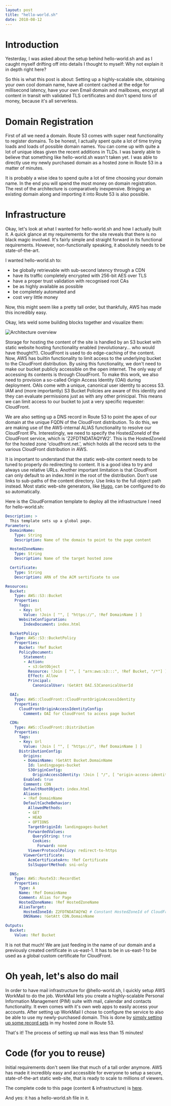 ```yaml
---
layout: post
title: "hello-world.sh"
date: 2018-08-12
---
```


# Introduction

Yesterday, I was asked about the setup behind hello-world.sh and as I caught
myself drifting off into details I thought to myself: Why not explain it in
depth right here?

So this is what this post is about: Setting up a highly-scalable site,
obtaining your own cool domain name, have all content cached at the edge for
millisecond latency, have your own Email domain and mailboxes, encrypt all
content in transit with validated TLS certificates and don't spend tons of
money, because it's all serverless.

# Domain Registration

First of all we need a domain. Route 53 comes with super neat functionality to
register domains. To be honest, I actually spent quite a lot of time trying
loads and loads of possible domain names. You can come up with quite a lot of
unique ideas given the recent additions in TLDs. I was barely able to believe
that something like hello-world.sh wasn't taken yet. I was able to directly
use my newly purchased domain as a hosted zone in Route 53 in a matter of
minutes.

It is probably a wise idea to spend quite a lot of time choosing your domain
name. In the end you will spend the most money on domain registration. The rest
of the architecture is comparatively inexpensive. Bringing an existing domain
along and importing it into Route 53 is also possible.

# Infrastructure

Okay, let's look at what I wanted for hello-world.sh and how I actually built
it. A quick glance at my requirements for the site reveals that there is no
black magic involved. It's fairly simple and straight forward in its
functional requirements. However, non-functionally speaking, it absolutely
needs to be state-of-the-art.

I wanted hello-world.sh to:

* be globally retrievable with sub-second latency through a CDN
* have its traffic completely encrypted with 256-bit AES over TLS
* have a proper trust validation with recognised root CAs
* be as highly available as possible
* be completely automated and
* cost very little money

Now, this might seem like a pretty tall order, but thankfully, AWS has made
this incredibly easy.

Okay, lets weld some building blocks together and visualize them:

![Architecture overview](/assets/images/hello-world.sh/arch.png)

Storage for hosting the content of the site is handled by an S3 bucket with
static website hosting functionality enabled (revolutionary... who would have
thought?!). CloudFront is used to do edge-caching of the content. Now, AWS has
builtin functionality to limit access to the underlying bucket to the
CloudFront distribution. By using this functionality, we don't need to make our
bucket publicly accessible on the open internet. The only way of accessing its
contents is through CloudFront. To make this work, we also need to provision a
so-called Origin Access Identity (OAI) during deployment. OAIs come with a
unique, canonical user identity to access S3. IAM and (more importantly) S3
Bucket Policies are aware of this identity and they can evaluate permissions
just as with any other prinicipal. This means we can limit access to our bucket
to just a very specific requester: CloudFront.

We are also setting up a DNS record in Route 53 to point the apex of our domain
at the unique FQDN of the CloudFront distribution. To do this, we are making
use of the AWS-internal ALIAS functionality to resolve our CloudFront IPs.
Interestingly, we need to specify the HostedZoneId of the CloudFront service,
which is 'Z2FDTNDATAQYW2'.  This is the HostedZoneId for the hosted zone
'cloudfront.net.', which holds all the record sets to the various CloudFront
distribution in AWS.

It is important to understand that the static web-site content needs to be
tuned to properly do redirecting to content. It is a good idea to try and
always use relative URLs. Another important limitation is that CloudFront can
only default to an index.html in the root of the distribution. Don't use links
to sub-paths of the content directory. Use links to the full object path
instead. Most static web-site generators, like [Hugo](https://gohugo.io/), can
be configured to do so automatically.

Here is the CloudFormation template to deploy all the infrastructure I need for
hello-world.sh:

```yaml
Description: >
  This template sets up a global page.
Parameters:
  DomainName:
    Type: String
    Description: Name of the domain to point to the page content

  HostedZoneName:
    Type: String
    Description: Name of the target hosted zone

  Certificate:
    Type: String
    Description: ARN of the ACM sertificate to use

Resources:
  Bucket:
    Type: AWS::S3::Bucket
    Properties:
      Tags:
      - Key: Url
        Value: !Join [ "", [ "https://", !Ref DomainName ] ]
      WebsiteConfiguration:
        IndexDocument: index.html

  BucketPolicy:
    Type: AWS::S3::BucketPolicy
    Properties:
      Bucket: !Ref Bucket
      PolicyDocument:
        Statement:
        - Action:
          - s3:GetObject
          Resource: !Join [ "", [ "arn:aws:s3:::", !Ref Bucket, "/*"] ]
          Effect: Allow
          Principal:
            CanonicalUser: !GetAtt OAI.S3CanonicalUserId

  OAI:
    Type: AWS::CloudFront::CloudFrontOriginAccessIdentity
    Properties:
      CloudFrontOriginAccessIdentityConfig:
        Comment: OAI for CloudFront to access page bucket

  CDN:
    Type: AWS::CloudFront::Distribution
    Properties:
      Tags:
      - Key: Url
        Value: !Join [ "", [ "https://", !Ref DomainName ] ]
      DistributionConfig:
        Origins:
        - DomainName: !GetAtt Bucket.DomainName
          Id: landingpages-bucket
          S3OriginConfig:
            OriginAccessIdentity: !Join [ "/", [ "origin-access-identity", "cloudfront", !Ref OAI ] ]
        Enabled: true
        Comment: CDN
        DefaultRootObject: index.html
        Aliases:
        - !Ref DomainName
        DefaultCacheBehavior:
          AllowedMethods:
          - GET
          - HEAD
          - OPTIONS
          TargetOriginId: landingpages-bucket
          ForwardedValues:
            QueryString: true
            Cookies:
              Forward: none
          ViewerProtocolPolicy: redirect-to-https
        ViewerCertificate:
          AcmCertificateArn: !Ref Certificate
          SslSupportMethod: sni-only

  DNS:
    Type: AWS::Route53::RecordSet
    Properties:
      Type: A
      Name: !Ref DomainName
      Comment: Alias for Page
      HostedZoneName: !Ref HostedZoneName
      AliasTarget:
        HostedZoneId: Z2FDTNDATAQYW2 # Constant HostedZoneId of CloudFront
        DNSName: !GetAtt CDN.DomainName

Outputs:
  Bucket:
    Value: !Ref Bucket
```

It is not that much! We are just feeding in the name of our domain and a
previously created certificate in us-east-1. It has to be in us-east-1 to be
used as a global custom certificate for CloudFront.

# Oh yeah, let's also do mail

In order to have mail infrastructure for @hello-world.sh, I quickly setup AWS
WorkMail to do the job. WorkMail lets you create a highly-scalable Personal
Information Management (PIM) suite with mail, calendar and contacts
functionality. It even comes with it's own web apps to easily access your
accounts. After setting up WorkMail I chose to configure the service to also be
able to use my newly-purchased domain. This is done by [simply setting up some record
sets](https://docs.aws.amazon.com/workmail/latest/adminguide/add_domain.html)
in my hosted zone in Route 53.

That's it! The process of setting up mail was less than 15 minutes!

# Code (for you to reuse)

Initial requirements don't seem like that much of a tall order anymore. AWS has
made it incredibly easy and accessible for everyone to setup a secure,
state-of-the-art static web-site, that is ready to scale to millions of
viewers.

The complete code to this page (content & infrastructure) is
[here](https://github.com/helloworlddan/hello-world.sh).

And yes: it has a hello-world.sh file in it.
